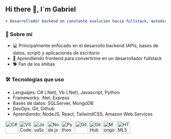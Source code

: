 ## Hi there 👋, I`m Gabriel
```diff
+ Desarrollador backend en constante evolución hacia fullstack, autodidacta
```

### 🧠 Sobre mí
- 💻 Principalmente enfocado en el desarrollo backend (APIs, bases de datos, script) y aplicaciones de escritorio
- 🌱 Aprendiendo frontend para convertirme en un desarrollador fullstack
- 🐕 Fan de los shibas

### 🛠️ Tecnologías que uso
- Lenguajes: C# (.Net), Vb (.Net), Javascript, Python
- Frameworks: .Net, Express
- Bases de datos: SQLServer, MongoDB
- DevOps: Git, Github
- Aprendiendo: NodeJS, React, TailwindCSS, Amazon Web Services

<p align="left">
  <img src="https://www.vectorlogo.zone/logos/microsoft/microsoft-icon.svg" alt="C#" width="40" title="C#" />
  <img src="https://www.vectorlogo.zone/logos/visualstudio_code/visualstudio_code-icon.svg" alt="VS Code" width="40" title="VS Code" />  
  <img src="https://www.vectorlogo.zone/logos/javascript/javascript-icon.svg" alt="JavaScript" width="40" title="JavaScript" />
  <img src="https://www.vectorlogo.zone/logos/nodejs/nodejs-icon.svg" alt="Node.js" width="40" title="Node.js" />
  <img src="https://www.vectorlogo.zone/logos/python/python-icon.svg" alt="Python" width="40" title="Python" />
  <img src="https://www.vectorlogo.zone/logos/git-scm/git-scm-icon.svg" alt="Git" width="40" title="Git" />
  <img src="https://www.vectorlogo.zone/logos/github/github-icon.svg" alt="GitHub" width="40" title="GitHub" />  
  <img src="https://www.vectorlogo.zone/logos/mongodb/mongodb-icon.svg" alt="MongoDB" width="40" title="MongoDB" />
  <img src="https://www.vectorlogo.zone/logos/w3_html5/w3_html5-icon.svg" alt="HTML5" width="40" title="HTML5" />
</p>


<!--
**germaintobar/germaintobar** is a ✨ _special_ ✨ repository because its `README.md` (this file) appears on your GitHub profile.

Here are some ideas to get you started:

- 🔭 I’m currently working on ...
- 🌱 I’m currently learning ...
- 👯 I’m looking to collaborate on ...
- 🤔 I’m looking for help with ...
- 💬 Ask me about ...
- 📫 How to reach me: ...
- 😄 Pronouns: ...
- ⚡ Fun fact: ...
-->
